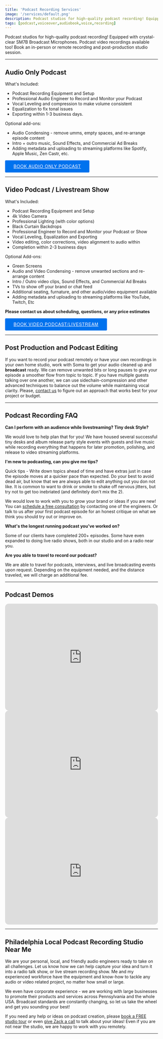 ```yaml
---
title: 'Podcast Recording Services'
image: '/services/default.png'
description: Podcast studios for high-quality podcast recording! Equipped with crystal-clear SM7B Broadcast Microphones. Podcast video recordings available too!
tags: [podcast,voiceover,audiobook,voice,recording]
---
```


Podcast studios for high-quality podcast recording! Equipped with crystal-clear SM7B Broadcast Microphones. Podcast video recordings available too! Book an in-person or remote recording and post-production studio session.

- - -

## Audio Only Podcast 

What's Included:
- Podcast Recording Equipment and Setup
- Professional Audio Engineer to Record and Monitor your Podcast
- Vocal Leveling and compression to make volume consistent
- Equalization to fix tonal issues
- Exporting within 1-3 business days.

Optional add-ons:
- Audio Condensing - remove umms, empty spaces, and re-arrange episode content
- Intro + outro music, Sound Effects, and Commercial Ad Breaks
- Adding metadata and uploading to streaming platforms like Spotify, Apple Music, Zen Castr, etc.

<!-- Start Square Appointments Embed code --> <a target="_top" style=" background-color: #0072ee; color: white; height: 40px; text-transform: uppercase; font-family: 'Square Market', 'helvetica neue', helvetica, arial, sans-serif; letter-spacing: 1px; line-height: 38px; padding: 0 28px; border-radius: 3px; font-weight: 500; font-size: 14px; cursor: pointer; display: inline-block; " href="https://squareup.com/appointments/book/52758083-5a1a-4b2d-a710-6687d1641594/8GNV6PJ8WK7YH/services">Book Audio Only Podcast</a> <!-- End Square Appointments Embed code -->

- - -

## Video Podcast / Livestream Show

What's Included:
- Podcast Recording Equipment and Setup
- 4k Video Camera
- Professional Lighting (with color options)
- Black Curtain Backdrops
- Professional Engineer to Record and Monitor your Podcast or Show
- Vocal Leveling, Equalization and Exporting
- Video editing, color corrections, video alignment to audio within 
- Completion within 2-3 business days

Optional Add-ons:
- Green Screens
- Audio and Video Condensing - remove unwanted sections and re-arrange content
- Intro / Outro video clips, Sound Effects, and Commercial Ad Breaks
- TVs to show off your brand or chat feed
- Additional seating, furnature, and other audio/video equipment available
- Adding metadata and uploading to streaming platforms like YouTube, Twitch, Etc

**Please contact us about scheduling, questions, or any price estimates**

<!-- Start Square Appointments Embed code --> <a target="_top" style=" background-color: #0072ee; color: white; height: 40px; text-transform: uppercase; font-family: 'Square Market', 'helvetica neue', helvetica, arial, sans-serif; letter-spacing: 1px; line-height: 38px; padding: 0 28px; border-radius: 3px; font-weight: 500; font-size: 14px; cursor: pointer; display: inline-block; " href="https://checkout.square.site/merchant/9VYHXDGP33NTC/checkout/WHZBQ3NKJAKAXEBI3SVCUC5B?src=embed">Book Video Podcast/Livestream</a> <!-- End Square Appointments Embed code -->

- - -

## Post Production and Podcast Editing

If you want to record your podcast remotely or have your own recordings in your own home studio, work with Soma to get your audio cleaned up and **broadcast** ready. We can remove unwanted bits or long pauses to give your episode a smoother flow from topic to topic. If you have multiple guests talking over one another, we can use sidechain-compression and other advanced techniques to balance out the volume while maintaining vocal clarity. Please, <a href="/contact/" target="Contact">contact us</a> to figure out an approach that works best for your project or budget.

- - -

## Podcast Recording FAQ

**Can I perform with an audience while livestreaming? Tiny desk Style?**

We would love to help plan that for you! We have housed several successful tiny desks and album release party style events with guests and live music while recording everything that happens for later promotion, polishing, and release to video streaming platforms.

**I'm new to podcasting, can you give me tips?**

Quick tips - Write down topics ahead of time and have extras just in case the episode moves at a quicker pace than expected. Do your best to avoid dead air, but know that we are always able to edit anything out you don not like. It is common to want to drink or smoke to shake off nervous jitters, but try not to get too inebriated (and definitely don't mix the 2).

We would love to work with you to grow your brand or ideas if you are new! You can <a href="https://squareup.com/appointments/buyer/widget/zkvz7h6ta6pudt/8GNV6PJ8WK7YH" target="Schedule A Tour">schedule a free consultation</a> by contacting one of the engineers. Or talk to us after your first podcast episode for an honest critique on what we think you should try out or improve on. 

**What's the longest running podcast you've worked on?**

Some of our clients have completed 200+ episodes. Some have even expanded to doing live radio shows, both in our studio and on a radio near you.

**Are you able to travel to record our podcast?**

We are able to travel for podcasts, interviews, and live broadcasting events upon request. Depending on the equipment needed, and the distance traveled, we will charge an additional fee.

- - -
## Podcast Demos

<iframe style="border-radius:12px" src="https://open.spotify.com/embed/show/1iBOPm1Dr2Y5UEAHwwIldg?utm_source=generator" width="100%" height="352" frameBorder="0" allowfullscreen="" allow="autoplay; clipboard-write; encrypted-media; fullscreen; picture-in-picture" loading="lazy"></iframe>

<iframe style="border-radius:12px" src="https://open.spotify.com/embed/show/2udNwNkHM7RWpT3DbCh9aT?utm_source=generator" width="100%" height="352" frameBorder="0" allowfullscreen="" allow="autoplay; clipboard-write; encrypted-media; fullscreen; picture-in-picture" loading="lazy"></iframe>

<iframe style="border-radius:12px" src="https://open.spotify.com/embed/show/66YG6uMCvQzRkceeNksnVy?utm_source=generator" width="100%" height="352" frameBorder="0" allowfullscreen="" allow="autoplay; clipboard-write; encrypted-media; fullscreen; picture-in-picture" loading="lazy"></iframe>

- - -

## Philadelphia Local Podcast Recording Studio Near Me

We are your personal, local, and friendly audio engineers ready to take on all challenges. Let us know how we can help capture your idea and turn it into a radio talk show, or live stream recording show. Me and my experienced workforce have the equipment and know-how to tackle any audio or video related project, no matter how small or large.

We even have corporate experience - we are working with large businesses to promote their products and services across Pennsylvania and the whole USA. Broadcast standards are constantly changing, so let us take the wheel and get you sounding your best!

If you need any help or ideas on podcast creation, please <a href="https://squareup.com/appointments/buyer/widget/zkvz7h6ta6pudt/8GNV6PJ8WK7YH" target="Schedule A Tour">book a FREE studio tour</a> or even <a href="/contact/" target="Contact">give Zack a call</a> to talk about your ideas! Even if you are not near the studio, we are happy to work with you remotely.

- - -